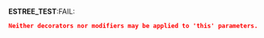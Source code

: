 __ESTREE_TEST__:FAIL:
```json
Neither decorators nor modifiers may be applied to 'this' parameters.
```
